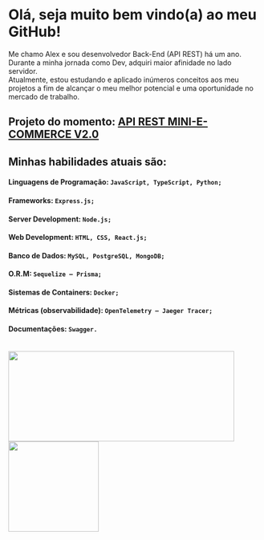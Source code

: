 # Olá, seja muito bem vindo(a) ao meu GitHub!

Me chamo Alex e sou desenvolvedor Back-End (API REST) há um ano. <br/>
Durante a minha jornada como Dev, adquiri maior afinidade no lado servidor. <br/>
Atualmente, estou estudando e aplicado inúmeros conceitos aos meu projetos a fim de alcançar o meu melhor potencial e uma oportunidade no mercado de trabalho.

## Projeto do momento: [API REST MINI-E-COMMERCE V2.0](https://github.com/AlexSnider/Mini-E-commerce-TS-Prisma)

## Minhas habilidades atuais são:
#### Linguagens de Programação: `JavaScript, TypeScript, Python;`
#### Frameworks: `Express.js;`
#### Server Development: `Node.js;`
#### Web Development: `HTML, CSS, React.js;`
#### Banco de Dados: `MySQL, PostgreSQL, MongoDB;`
#### O.R.M: `Sequelize – Prisma;`
#### Sistemas de Containers: `Docker;`
#### Métricas (observabilidade): `OpenTelemetry – Jaeger Tracer;`
#### Documentações: `Swagger.` <br/><br/>

<div>
   <img height="180em" width="450em" src="https://github-readme-stats.vercel.app/api?username=AlexSnider&show_icons=true&theme=tokyonight"/>
   <img height="180em" src="https://github-readme-stats.vercel.app/api/top-langs/?username=AlexSnider&layout=compact&theme=tokyonight"/>
</div>
